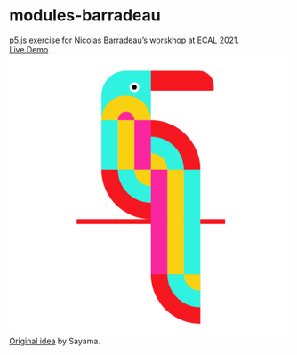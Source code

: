 # modules-barradeau

p5.js exercise for Nicolas Barradeau’s worskhop at ECAL 2021.\
[Live Demo](http://zozio.ecal-mid.ch/)\
![Bird example](./bird.png)
[Original idea](https://openprocessing.org/sketch/1250878) by Sayama.
